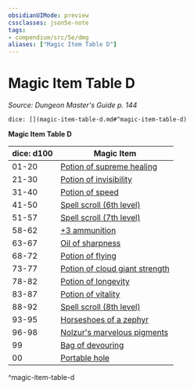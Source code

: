 ```yaml
---
obsidianUIMode: preview
cssclasses: json5e-note
tags:
- compendium/src/5e/dmg
aliases: ["Magic Item Table D"]
---
```

# Magic Item Table D
*Source: Dungeon Master's Guide p. 144* 

`dice: [](magic-item-table-d.md#^magic-item-table-d)`

**Magic Item Table D**

| dice: d100 | Magic Item |
|------------|------------|
| 01-20 | [Potion of supreme healing](/compendium/items/potion-of-supreme-healing.md) |
| 21-30 | [Potion of invisibility](/compendium/items/potion-of-invisibility.md) |
| 31-40 | [Potion of speed](/compendium/items/potion-of-speed.md) |
| 41-50 | [Spell scroll (6th level)](/compendium/items/spell-scroll-6th-level.md) |
| 51-57 | [Spell scroll (7th level)](/compendium/items/spell-scroll-7th-level.md) |
| 58-62 | [+3 ammunition](/compendium/items/3-ammunition.md) |
| 63-67 | [Oil of sharpness](/compendium/items/oil-of-sharpness.md) |
| 68-72 | [Potion of flying](/compendium/items/potion-of-flying.md) |
| 73-77 | [Potion of cloud giant strength](/compendium/items/potion-of-cloud-giant-strength.md) |
| 78-82 | [Potion of longevity](/compendium/items/potion-of-longevity.md) |
| 83-87 | [Potion of vitality](/compendium/items/potion-of-vitality.md) |
| 88-92 | [Spell scroll (8th level)](/compendium/items/spell-scroll-8th-level.md) |
| 93-95 | [Horseshoes of a zephyr](/compendium/items/horseshoes-of-a-zephyr.md) |
| 96-98 | [Nolzur's marvelous pigments](/compendium/items/nolzurs-marvelous-pigments.md) |
| 99 | [Bag of devouring](/compendium/items/bag-of-devouring.md) |
| 00 | [Portable hole](/compendium/items/portable-hole.md) |
^magic-item-table-d